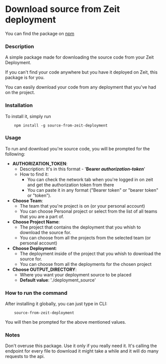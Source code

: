 # Download source from Zeit deployment
You can find the package on [npm](https://www.npmjs.com/package/source-from-zeit-deployment)

### Description

A simple package made for downloading the source code from your Zeit Deployment.

If you can't find your code anywhere but you have it deployed on Zeit,
this package is for you.

You can easily download your code from any deployment that you've had on the project.

### Installation


To install it, simply run
```
    npm install -g source-from-zeit-deployment
```

### Usage

To run and download you're source code, you will be prompted for the following:

* __AUTHORIZATION_TOKEN__:
  * Description: It's in this format - '__Bearer _authorization-token___'
  * How to find it:
    * You can check the network tab when you're logged in on zeit and get the authorization token from there
    * You can paste it in any format ("Bearer token" or "bearer token" or "token").
* __Choose Team__:
  * The team that you're project is on (or your personal account)
  * You can choose Personal project or select from the list of all teams that you are a part of.
* __Choose Project Name__:
  * The project that contains the deployment that you whish to download the source for.
  * You can choose from all the projects from the selected team (or personal account)
* __Choose Deployment__:
  * The deployment inside of the project that you whish to download the source for.
  * You can choose from all the deployments for the chosen project
* __Choose OUTPUT_DIRECTORY__:
  * Where you want your deployment source to be placed
  * __Default value__: './deployment_source'

### How to run the command

After installing it globally, you can just type in CLI:
```
    source-from-zeit-deployment
```
You will then be prompted for the above mentioned values.

### Notes

Don't overuse this package. Use it only if you really need it. It's calling the endpoint for every file to download it might take a while and it will do many requests to the api.